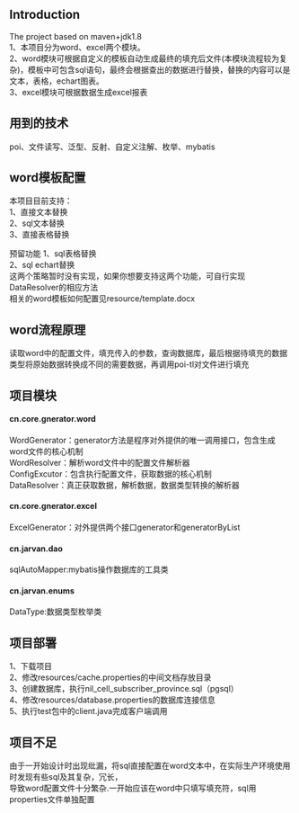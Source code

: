 ## Introduction
The project based on maven+jdk1.8 <br/>
1、本项目分为word、excel两个模块。<br/>
2、word模块可根据自定义的模板自动生成最终的填充后文件(本模块流程较为复杂)，模板中可包含sql语句，最终会根据查出的数据进行替换，替换的内容可以是文本，表格，echart图表。<br/>
3、excel模块可根据数据生成excel报表<br/>

## 用到的技术
poi、文件读写、泛型、反射、自定义注解、枚举、mybatis<br/>

## word模板配置
本项目目前支持：<br/>
1、直接文本替换<br/>
2、sql文本替换<br/>
3、直接表格替换<br/>

预留功能
1、sql表格替换<br/>
2、sql echart替换<br/>
这两个策略暂时没有实现，如果你想要支持这两个功能，可自行实现DataResolver的相应方法<br/>
相关的word模板如何配置见resource/template.docx<br/>

## word流程原理
读取word中的配置文件，填充传入的参数，查询数据库，最后根据待填充的数据类型将原始数据转换成不同的需要数据，再调用poi-tl对文件进行填充<br/>
## 项目模块

#### cn.core.gnerator.word
WordGenerator：generator方法是程序对外提供的唯一调用接口，包含生成word文件的核心机制<br/>
WordResolver：解析word文件中的配置文件解析器<br/>
ConfigExcutor：包含执行配置文件，获取数据的核心机制<br/>
DataResolver：真正获取数据，解析数据，数据类型转换的解析器<br/>

#### cn.core.gnerator.excel
ExcelGenerator：对外提供两个接口generator和generatorByList<br/>

#### cn.jarvan.dao
sqlAutoMapper:mybatis操作数据库的工具类<br/>

#### cn.jarvan.enums
DataType:数据类型枚举类<br/>

## 项目部署
1、下载项目<br/>
2、修改resources/cache.properties的中间文档存放目录<br/>
3、创建数据库，执行nil_cell_subscriber_province.sql（pgsql）<br/>
4、修改resources/database.properties的数据库连接信息<br/>
5、执行test包中的client.java完成客户端调用

## 项目不足
由于一开始设计时出现纰漏，将sql直接配置在word文本中，在实际生产环境使用时发现有些sql及其复杂，冗长，<br/>
导致word配置文件十分繁杂.一开始应该在word中只填写填充符，sql用properties文件单独配置
